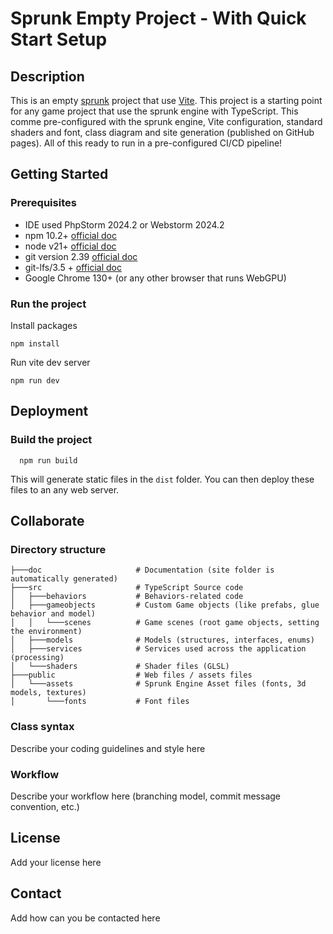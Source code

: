 # Sprunk Empty Project - With Quick Start Setup

## Description
This is an empty [sprunk](https://sprunk-engine.com) project that use [Vite](https://vitejs.dev/).
This project is a starting point for any game project that use the sprunk engine with TypeScript.
This comme pre-configured with the sprunk engine, Vite configuration, standard shaders and font, class diagram and site generation (published on GitHub pages).
All of this ready to run in a pre-configured CI/CD pipeline!

## Getting Started

### Prerequisites
* IDE used PhpStorm 2024.2 or Webstorm 2024.2
* npm 10.2+ [official doc](https://docs.npmjs.com/try-the-latest-stable-version-of-npm)
* node v21+ [official doc](https://nodejs.org/en/download)
* git version 2.39 [official doc](https://git-scm.com/)
* git-lfs/3.5 + [official doc](https://git-lfs.github.com/)
* Google Chrome 130+ (or any other browser that runs WebGPU)

### Run the project
Install packages
```shell
npm install
```
Run vite dev server
```shell
npm run dev 
```

## Deployment
### Build the project
```shell
  npm run build
```
This will generate static files in the `dist` folder.
You can then deploy these files to an any web server.

## Collaborate
### Directory structure
```shell
├───doc                     # Documentation (site folder is automatically generated)
├───src                     # TypeScript Source code
│   ├───behaviors           # Behaviors-related code
│   ├───gameobjects         # Custom Game objects (like prefabs, glue behavior and model)
│   │   └───scenes          # Game scenes (root game objects, setting the environment)
│   ├───models              # Models (structures, interfaces, enums)
│   ├───services            # Services used across the application (processing)
│   └───shaders             # Shader files (GLSL)
├───public                  # Web files / assets files
│   └───assets              # Sprunk Engine Asset files (fonts, 3d models, textures)
│       └───fonts           # Font files
```
### Class syntax
Describe your coding guidelines and style here

### Workflow
Describe your workflow here (branching model, commit message convention, etc.)

## License
Add your license here

## Contact
Add how can you be contacted here